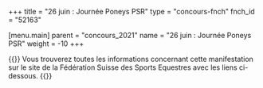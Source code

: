 +++
title = "26 juin : Journée Poneys PSR"
type = "concours-fnch"
fnch_id = "52163"

[menu.main]
  parent = "concours_2021"
  name = "26 juin : Journée Poneys PSR"
  weight = -10
+++

{{<admonition>}}
Vous trouverez toutes les informations concernant cette manifestation
sur le site de la Fédération Suisse des Sports Equestres avec les liens ci-dessous.
{{</admonition>}}
